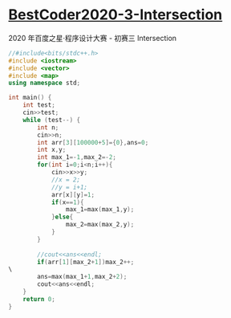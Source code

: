 # [BestCoder2020-3-Intersection](http://acm.hdu.edu.cn/showproblem.php?pid=6786)

2020 年百度之星·程序设计大赛 - 初赛三 Intersection

```c++
//#include<bits/stdc++.h>
#include <iostream>
#include <vector>
#include <map>
using namespace std;

int main() {
    int test;
    cin>>test;
    while (test--) {
        int n;
        cin>>n;
        int arr[3][100000+5]={0},ans=0;
        int x,y;
        int max_1=-1,max_2=-2;
        for(int i=0;i<n;i++){
            cin>>x>>y;
            //x = 2;
            //y = i+1;
            arr[x][y]=1;
            if(x==1){
                max_1=max(max_1,y);
            }else{
                max_2=max(max_2,y);
            }
        }
        
        //cout<<ans<<endl;
        if(arr[1][max_2+1])max_2++;
\
        ans=max(max_1+1,max_2+2);
        cout<<ans<<endl;
    }
    return 0;
}
```

